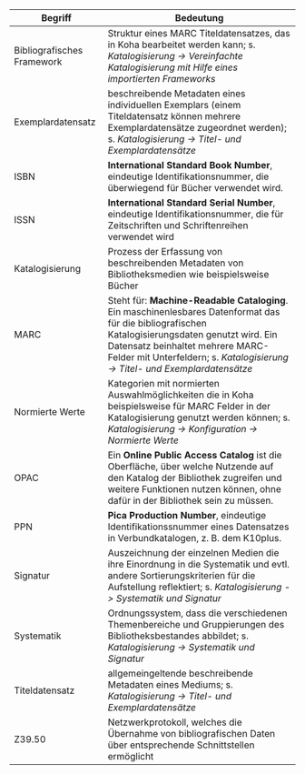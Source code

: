 Begriff | Bedeutung
------ | ------
Bibliografisches Framework | Struktur eines MARC Titeldatensatzes, das in Koha bearbeitet werden kann; s. *Katalogisierung -> Vereinfachte Katalogisierung mit Hilfe eines importierten Frameworks*
Exemplardatensatz | beschreibende Metadaten eines individuellen Exemplars (einem Titeldatensatz können mehrere Exemplardatensätze zugeordnet werden); s. *Katalogisierung -> Titel- und Exemplardatensätze*
ISBN | **International Standard Book Number**, eindeutige Identifikationsnummer, die überwiegend für Bücher verwendet wird. 
ISSN | **International Standard Serial Number**, eindeutige Identifikationsnummer, die für Zeitschriften und Schriftenreihen verwendet wird
Katalogisierung | Prozess der Erfassung von beschreibenden Metadaten von Bibliotheksmedien wie beispielsweise Bücher
MARC | Steht für: **Machine-Readable Cataloging**. Ein maschinenlesbares Datenformat das für die bibliografischen Katalogisierungsdaten genutzt wird. Ein Datensatz beinhaltet mehrere MARC-Felder mit Unterfeldern; s. *Katalogisierung -> Titel- und Exemplardatensätze*
Normierte Werte | Kategorien mit normierten Auswahlmöglichkeiten die in Koha beispielsweise für MARC Felder in der Katalogisierung genutzt werden können; s. *Katalogisierung -> Konfiguration -> Normierte Werte*
OPAC | Ein **Online Public Access Catalog** ist die Oberfläche, über welche Nutzende auf den Katalog der Bibliothek zugreifen und weitere Funktionen nutzen können, ohne dafür in der Bibliothek sein zu müssen.
PPN | **Pica Production Number**, eindeutige Identifikationssnummer eines Datensatzes in Verbundkatalogen, z. B. dem K10plus.
Signatur | Auszeichnung der einzelnen Medien die ihre Einordnung in die Systematik und evtl. andere Sortierungskriterien für die Aufstellung reflektiert; s. *Katalogisierung -> Systematik und Signatur*
Systematik | Ordnungssystem, dass die verschiedenen Themenbereiche und Gruppierungen des Bibliotheksbestandes abbildet; s. *Katalogisierung -> Systematik und Signatur*
Titeldatensatz | allgemeingeltende beschreibende Metadaten eines Mediums; s. *Katalogisierung -> Titel- und Exemplardatensätze*
Z39.50 | Netzwerkprotokoll, welches die Übernahme von bibliografischen Daten über entsprechende Schnittstellen ermöglicht
